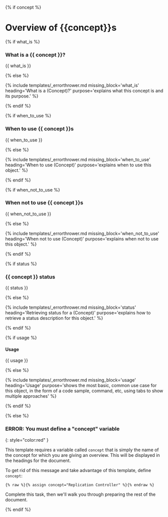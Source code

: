 {% if concept %}<!-- check for this before going any further; if not present, skip to else at bottom -->

# Overview of {{concept}}s

{% if what_is %}

### What is a {{ concept }}?

{{ what_is }}

{% else %}

{% include templates/_errorthrower.md missing_block='what_is' heading='What is a (Concept)?' purpose='explains what this concept is and its purpose.' %}

{% endif %}


{% if when_to_use %}

### When to use {{ concept }}s

{{ when_to_use }}

{% else %}

{% include templates/_errorthrower.md missing_block='when_to_use' heading='When to use (Concept)' purpose='explains when to use this object.' %}

{% endif %}


{% if when_not_to_use %}

### When not to use {{ concept }}s

{{ when_not_to_use }}

{% else %}

{% include templates/_errorthrower.md missing_block='when_not_to_use' heading='When not to use (Concept)' purpose='explains when not to use this object.' %}

{% endif %}


{% if status %}

### {{ concept }} status

{{ status }}

{% else %}

{% include templates/_errorthrower.md missing_block='status' heading='Retrieving status for a (Concept)' purpose='explains how to retrieve a status description for this object.' %}

{% endif %}


{% if usage %}

#### Usage

{{ usage }}

{% else %}

{% include templates/_errorthrower.md missing_block='usage' heading='Usage' purpose='shows the most basic, common use case for this object, in the form of a code sample, command, etc, using tabs to show multiple approaches' %}

{% endif %}

<!-- continuing the "if concept" if/then: -->

{% else %}

### ERROR: You must define a "concept" variable
{: style="color:red" }

This template requires a variable called `concept` that is simply the name of the
concept for which you are giving an overview. This will be displayed in the
headings for the document.

To get rid of this message and take advantage of this template, define `concept`:

```liquid
{% raw %}{% assign concept="Replication Controller" %}{% endraw %}
```

Complete this task, then we'll walk you through preparing the rest of the document.

{% endif %}
